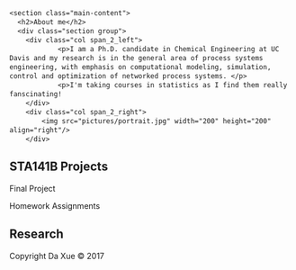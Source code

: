<!-- This page was generated by GitHub Pages using the Hack theme by Ben Bleikamp. -->
<html lang="en-us">
  <head>
    <meta charset="UTF-8">
    <meta name="viewport" content="width=device-width, initial-scale=1">
    <link rel="stylesheet" type="text/css" href="stylesheets/normalize.css" media="screen">
    <link href='https://fonts.googleapis.com/css?family=Open+Sans:400,700' rel='stylesheet' type='text/css'>
    <link rel="stylesheet" type="text/css" href="stylesheets/stylesheet.css" media="screen">
    <link rel="stylesheet" type="text/css" href="stylesheets/github-light.css" media="screen">
        <style type="text/css">
      .page-header {
      <!-- background-image:url("stylesheets/whitebg.jpg"); -->
      color: #fff;
      text-shadow: 0px 0px 4px #ccccff;
      }
    </style>
  </head>
  <body>

    <section class="main-content">
      <h2>About me</h2>
      <div class="section group">
		<div class="col span_2_left">
      			<p>I am a Ph.D. candidate in Chemical Engineering at UC Davis and my research is in the general area of process systems engineering, with emphasis on computational modeling, simulation, control and optimization of networked process systems. </p>
      			<p>I'm taking courses in statistics as I find them really fanscinating!
		</div>
		<div class="col span_2_right">
	  		<img src="pictures/portrait.jpg" width="200" height="200" align="right"/>
		</div>

<section class="main-content">
	<h2>STA141B Projects</h2>
	<p> Final Project </p>
	<p> Homework Assignments </p>
	<div class="section group">
		<div class="col span_3_left">
		<div class="col span_3_center">
		<div class="col span_3_right">
	</div>
	

<section class="main-content">
	<h2>Research</h2>
	
  


<footer class="site-footer">
    Copyright Da Xue &copy; 2017
</footer>
